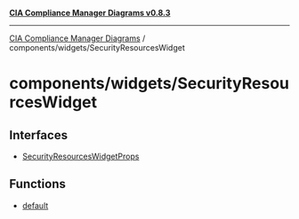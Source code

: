[**CIA Compliance Manager Diagrams v0.8.3**](../../../README.md)

***

[CIA Compliance Manager Diagrams](../../../modules.md) / components/widgets/SecurityResourcesWidget

# components/widgets/SecurityResourcesWidget

## Interfaces

- [SecurityResourcesWidgetProps](interfaces/SecurityResourcesWidgetProps.md)

## Functions

- [default](functions/default.md)
